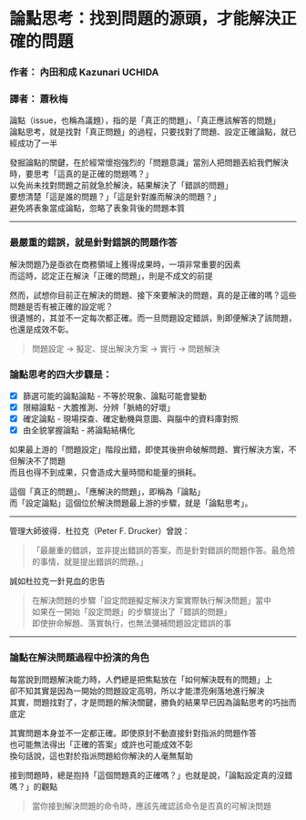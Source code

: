 # 論點思考：找到問題的源頭，才能解決正確的問題
### 作者： 內田和成 Kazunari UCHIDA
### 譯者： 蕭秋梅


論點（issue，也稱為議題），指的是「真正的問題」、「真正應該解答的問題」  
論點思考，就是找對「真正問題」的過程，只要找對了問題、設定正確論點，就已經成功了一半  

發掘論點的關鍵，在於經常懷抱強烈的「問題意識」當別人把問題丟給我們解決時，要思考「這真的是正確的問題嗎？」  
以免尚未找對問題之前就急於解決，結果解決了「錯誤的問題」  
要想清楚「這是誰的問題？」「這是針對誰而解決的問題？」  
避免將表象當成論點，忽略了表象背後的問題本質  

-----------------------------------------------

### 最嚴重的錯誤，就是針對錯誤的問題作答
解決問題乃是亟欲在商務領域上獲得成果時，一項非常重要的因素  
而這時，認定正在解決「正確的問題」，則是不成文的前提  

然而，試想你目前正在解決的問題、接下來要解決的問題，真的是正確的嗎？這些問題是否有被正確的設定呢？  
很遺憾的，其並不一定每次都正確。而一旦問題設定錯誤，則即便解決了該問題，也還是成效不彰。  

>    問題設定 → 擬定、提出解決方案 → 實行 → 問題解決

### 論點思考的四大步驟是：
- [x] 篩選可能的論點論點 - 不等於現象、論點可能會變動
- [x] 限縮論點 - 大膽推測、分辨「脈絡的好壞」
- [x] 確定論點 - 現場探查、確定動機與意圖、與腦中的資料庫對照
- [x] 由全貌掌握論點 - 將論點結構化

如果最上游的「問題設定」階段出錯，即使其後拚命破解問題、實行解決方案，不但解決不了問題  
而且也得不到成果，只會造成大量時間和能量的損耗。

這個「真正的問題」、「應解決的問題」，即稱為「論點」  
而「設定論點」這個位於解決問題最上游的步驟，就是「論點思考」。

-----------------------------------------------

管理大師彼得．杜拉克（Peter F. Drucker）曾說：
>   「最嚴重的錯誤，並非提出錯誤的答案，而是針對錯誤的問題作答。最危險的事情，就是提出錯誤的問題。」  

誠如杜拉克一針見血的忠告  
>   在解決問題的步驟「設定問題擬定解決方案實際執行解決問題」當中  
>   如果在一開始「設定問題」的步驟提出了「錯誤的問題」  
>   即使拚命解題、落實執行，也無法彌補問題設定錯誤的事  

-----------------------------------------------

### 論點在解決問題過程中扮演的角色

每當說到問題解決能力時，人們總是把焦點放在「如何解決既有的問題」上  
卻不知其實是因為一開始的問題設定高明，所以才能漂亮俐落地進行解決  
其實，問題找對了，才是問題的解決關鍵，勝負的結果早已因為論點思考的巧拙而底定  

其實問題本身並不一定都正確。即使原封不動直接針對指派的問題作答  
也可能無法得出「正確的答案」或許也可能成效不彰  
換句話說，這也對於指派問題給你解決的人毫無幫助  

接到問題時，總是抱持「這個問題真的正確嗎？」也就是說，「論點設定真的沒錯嗎？」的觀點  
>   當你接到解決問題的命令時，應該先確認該命令是否真的可解決問題
